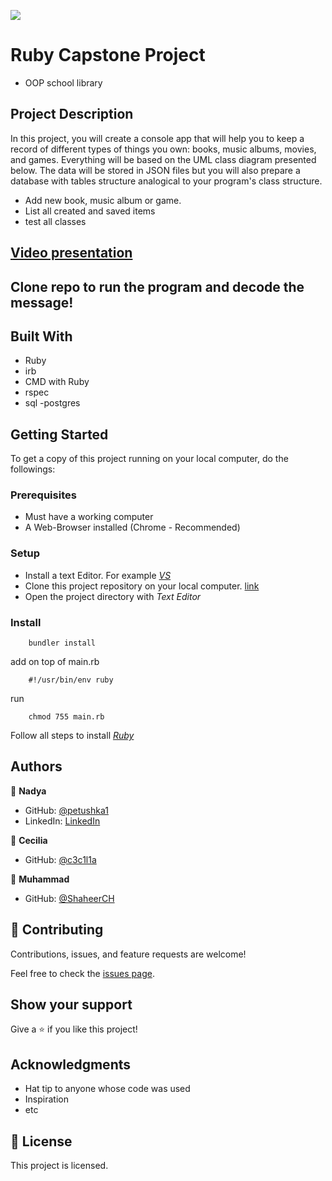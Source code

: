 ![](https://img.shields.io/badge/Microverse-blueviolet)

# Ruby Capstone Project

- OOP school library 

## Project Description 

In this project, you will create a console app that will help you to keep a record of different types of things you own: books, music albums, movies, and games. Everything will be based on the UML class diagram presented below. The data will be stored in JSON files but you will also prepare a database with tables structure analogical to your program's class structure.

- Add new book, music album or game.
- List all created and saved items
- test all classes

## [Video presentation](https://drive.google.com/file/d/1mNlka7lyDPaqgAzLX3ZIhXptmoUMhJav/view?usp=sharing)

## Clone repo to run the program and decode the message!

## Built With
- Ruby
- irb
- CMD with Ruby
- rspec
- sql
-postgres

## Getting Started

To get a copy of this project running on your local computer, do the followings:

### Prerequisites
- Must have a working computer
- A Web-Browser installed (Chrome - Recommended)

### Setup
- Install a text Editor. For example [_VS_](https://visualstudio.microsoft.com/)
- Clone this project repository on your local computer. [link](https://github.com/petushka1/ruby-capstone)
- Open the project directory with _Text Editor_

### Install

```
    bundler install
```
add on top of main.rb
```
    #!/usr/bin/env ruby
```
run
```
    chmod 755 main.rb
```


Follow all steps to install [_Ruby_](https://rubyinstaller.org/) 


## Authors

👤 **Nadya**

- GitHub: [@petushka1](https://github.com/petushka1)
- LinkedIn: [LinkedIn](http://www.linkedin.com/in/nadyalevina)

👤 **Cecilia**

- GitHub: [@c3c1l1a](https://github.com/c3c1l1a)

👤 **Muhammad**

- GitHub: [@ShaheerCH](https://github.com/ShaheerCH)

## 🤝 Contributing

Contributions, issues, and feature requests are welcome!

Feel free to check the [issues page](https://github.com/gasangw/OOP-school-library/issues).

## Show your support

Give a ⭐️ if you like this project!

## Acknowledgments

- Hat tip to anyone whose code was used
- Inspiration
- etc

## 📝 License

This project is licensed.
